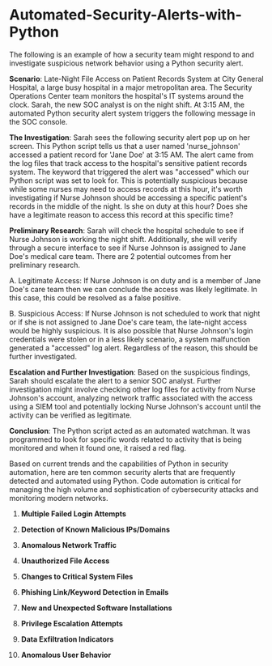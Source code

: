 # Automated-Security-Alerts-with-Python

The following is an example of how a security team might respond to and investigate suspicious network behavior using a Python security alert. 

**Scenario**: Late-Night File Access on Patient Records System at City General Hospital, a large busy hospital in a major metropolitan area. The Security Operations Center team monitors the hospital's IT systems around the clock. Sarah, the new SOC analyst is on the night shift. At 3:15 AM, the automated Python security alert system triggers the following message in the SOC console.

**The Investigation**: Sarah sees the following security alert pop up on her screen. This Python script tells us that a user named 'nurse_johnson' accessed a patient record for 'Jane Doe' at 3:15 AM. The alert came from the log files that track access to the hospital's sensitive patient records system. The keyword that triggered the alert was "accessed" which our Python script was set to look for. This is potentially suspicious because while some nurses may need to access records at this hour, it's worth investigating if Nurse Johnson should be accessing a specific patient's records in the middle of the night. Is she on duty at this hour? Does she have a legitimate reason to access this record at this specific time?







**Preliminary  Research**: Sarah will check the hospital schedule to see if Nurse Johnson is working the night shift. Additionally, she will verify through a secure interface to see if Nurse Johnson is assigned to Jane Doe's medical care team. There are 2 potential outcomes from her preliminary research.

A. Legitimate Access: If Nurse Johnson is on duty and is a member of Jane Doe's care team then we can conclude the access was likely legitimate. In this case, this could be resolved as a false positive. 

B. Suspicious Access: If Nurse Johnson is not scheduled to work that night or if she is not assigned to Jane Doe's care team, the late-night access would be highly suspicious. It is also possible that Nurse Johnson's login credentials were stolen or in a less likely scenario, a system malfunction generated a "accessed" log alert. Regardless of the reason, this should be further investigated. 

**Escalation and Further Investigation**: Based on the suspicious findings, Sarah should escalate the alert to a senior SOC analyst. Further investigation might involve checking other log files for activity from Nurse Johnson's account, analyzing network traffic associated with the access using a SIEM tool and potentially locking Nurse Johnson's account until the activity can be verified as legitimate. 

**Conclusion**: The Python script acted as an automated watchman. It was programmed to look for specific words related to activity that is being monitored and when it found one, it raised a red flag. 


Based on current trends and the capabilities of Python in security automation, here are ten common security alerts that are frequently detected and automated using Python. Code automation is critical for managing the high volume and sophistication of cybersecurity attacks and monitoring modern networks. 


1. **Multiple Failed Login Attempts**

2. **Detection of Known Malicious IPs/Domains**

3. **Anomalous Network Traffic**

4. **Unauthorized File Access**

5. **Changes to Critical System Files**

6. **Phishing Link/Keyword Detection in Emails**

7. **New and Unexpected Software Installations**

8. **Privilege Escalation Attempts**

9. **Data Exfiltration Indicators**

10. **Anomalous User Behavior**


